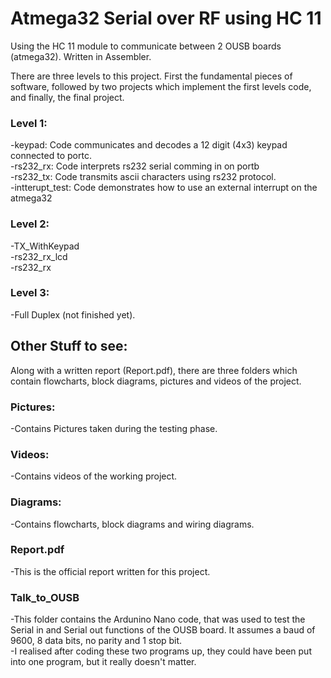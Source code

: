 # Atmega32 Serial over RF using HC 11
Using the HC 11 module to communicate between 2 OUSB boards (atmega32). Written in Assembler.

There are three levels to this project. First the fundamental pieces of software, followed by 
two projects which implement the first levels code, and finally, the final project.

### Level 1:
  -keypad: Code communicates and decodes a 12 digit (4x3) keypad connected to portc.   
  -rs232_rx: Code interprets rs232 serial comming in on portb   
  -rs232_tx: Code transmits ascii characters using rs232 protocol.   
  -intterupt_test: Code demonstrates how to use an external interrupt on the atmega32   
 
### Level 2:
  -TX_WithKeypad   
  -rs232_rx_lcd     
  -rs232_rx   

### Level 3:
  -Full Duplex (not finished yet).  
  
## Other Stuff to see:  
  Along with a written report (Report.pdf), there are three folders which contain flowcharts,
  block diagrams, pictures and videos of the project.  
  
  ### Pictures:
  -Contains Pictures taken during the testing phase.
  
  ### Videos:
  -Contains videos of the working project.
  
  ### Diagrams:
  -Contains flowcharts, block diagrams and wiring diagrams.
  
  ### Report.pdf
  -This is the official report written for this project.
  
  ### Talk_to_OUSB
  -This folder contains the Ardunino Nano code, that was used to test the Serial in and Serial out functions of the OUSB board. It assumes a baud of 9600, 8 data bits, no parity and 1 stop bit.    
  -I realised after coding these two programs up, they could have been put into one program, but it really doesn't matter.
